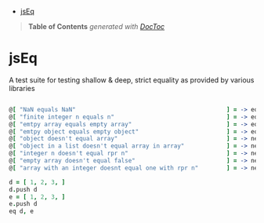 

- [jsEq](#jseq)

> **Table of Contents**  *generated with [DocToc](http://doctoc.herokuapp.com/)*


# jsEq

A test suite for testing shallow & deep, strict equality as provided by various libraries

```coffeescript

@[ "NaN equals NaN"                                           ] = -> eq NaN, NaN
@[ "finite integer n equals n"                                ] = -> eq 1234, 1234
@[ "emtpy array equals empty array"                           ] = -> eq [], []
@[ "emtpy object equals empty object"                         ] = -> eq {}, {}
@[ "object doesn't equal array"                               ] = -> ne {}, []
@[ "object in a list doesn't equal array in array"            ] = -> ne [{}], [[]]
@[ "integer n doesn't equal rpr n"                            ] = -> ne 1234, '1234'
@[ "empty array doesn't equal false"                          ] = -> ne [], false
@[ "array with an integer doesnt equal one with rpr n"        ] = -> ne [ 3 ], [ '3' ]

d = [ 1, 2, 3, ]
d.push d
e = [ 1, 2, 3, ]
e.push d
eq d, e


```

